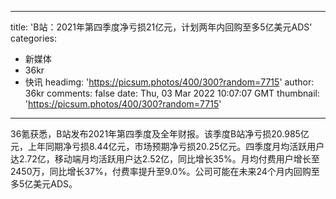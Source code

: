 
---
title: 'B站：2021年第四季度净亏损21亿元，计划两年内回购至多5亿美元ADS'
categories: 
 - 新媒体
 - 36kr
 - 快讯
headimg: 'https://picsum.photos/400/300?random=7715'
author: 36kr
comments: false
date: Thu, 03 Mar 2022 10:07:07 GMT
thumbnail: 'https://picsum.photos/400/300?random=7715'
---

<div>   
36氪获悉，B站发布2021年第四季度及全年财报。该季度B站净亏损20.985亿元，上年同期净亏损8.44亿元，市场预期净亏损20.25亿元。四季度月均活跃用户达2.72亿，移动端月均活跃用户达2.52亿，同比增长35%。月均付费用户增长至2450万，同比增长37%，付费率提升至9.0%。公司可能在未来24个月内回购至多5亿美元ADS。  
</div>
            